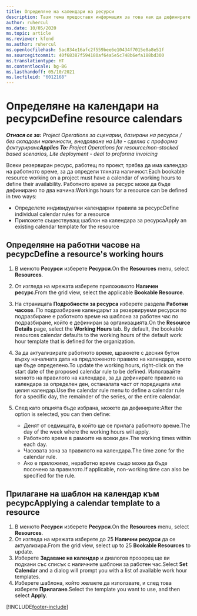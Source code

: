 ```yaml
---
title: Определяне на календари на ресурси
description: Тази тема предоставя информация за това как да дефинирате календарите на работния час за ресурси в Project Operations.
author: ruhercul
ms.date: 10/05/2020
ms.topic: article
ms.reviewer: kfend
ms.author: ruhercul
ms.openlocfilehash: 5ac834e16afc2f559bee6e10434f7015e8a8e51f
ms.sourcegitcommit: 40f68387f594180af64a5e5c748b6efa188bd300
ms.translationtype: HT
ms.contentlocale: bg-BG
ms.lasthandoff: 05/10/2021
ms.locfileid: "6012168"
---
```

# <a name="define-resource-calendars"></a><span data-ttu-id="0839c-103">Определяне на календари на ресурси</span><span class="sxs-lookup"><span data-stu-id="0839c-103">Define resource calendars</span></span>

<span data-ttu-id="0839c-104">_**Отнася се за:** Project Operations за сценарии, базирани на ресурси / без складови наличности, внедряване на Lite - сделка с проформа фактуриране_</span><span class="sxs-lookup"><span data-stu-id="0839c-104">_**Applies To:** Project Operations for resource/non-stocked based scenarios, Lite deployment - deal to proforma invoicing_</span></span>

<span data-ttu-id="0839c-105">Всеки резервиран ресурс, работещ по проект, трябва да има календар на работното време, за да определи тяхната наличност.</span><span class="sxs-lookup"><span data-stu-id="0839c-105">Each bookable resource working on a project must have a calendar of working hours to define their availability.</span></span> <span data-ttu-id="0839c-106">Работното време за ресурс може да бъде дефинирано по два начина:</span><span class="sxs-lookup"><span data-stu-id="0839c-106">Workings hours for a resource can be defined in two ways:</span></span> 

   - <span data-ttu-id="0839c-107">Определете индивидуални календарни правила за ресурс</span><span class="sxs-lookup"><span data-stu-id="0839c-107">Define individual calendar rules for a resource</span></span>
   - <span data-ttu-id="0839c-108">Приложете съществуващ шаблон на календара за ресурса</span><span class="sxs-lookup"><span data-stu-id="0839c-108">Apply an existing calendar template for the resource</span></span>

## <a name="define-a-resources-working-hours"></a><span data-ttu-id="0839c-109">Определяне на работни часове на ресурс</span><span class="sxs-lookup"><span data-stu-id="0839c-109">Define a resource's working hours</span></span>

1. <span data-ttu-id="0839c-110">В менюто **Ресурси** изберете **Ресурси**.</span><span class="sxs-lookup"><span data-stu-id="0839c-110">On the **Resources** menu, select **Resources**.</span></span>
2. <span data-ttu-id="0839c-111">От изгледа на мрежата изберете приложимото **Наличен ресурс**.</span><span class="sxs-lookup"><span data-stu-id="0839c-111">From the grid view, select the applicable **Bookable Resource**.</span></span>
3. <span data-ttu-id="0839c-112">На страницата **Подробности за ресурса** изберете раздела **Работни часове**. По подразбиране календарът за резервируеми ресурси по подразбиране е работното време на шаблона за работен час по подразбиране, който е дефиниран за организацията.</span><span class="sxs-lookup"><span data-stu-id="0839c-112">On the **Resource Details** page, select the **Working Hours** tab. By default, the bookable resources calendar defaults to the working hours of the default work hour template that is defined for the organization.</span></span>
4. <span data-ttu-id="0839c-113">За да актуализирате работното време, щракнете с десния бутон върху началната дата на предложеното правило на календара, което ще бъде определено.</span><span class="sxs-lookup"><span data-stu-id="0839c-113">To update the working hours, right-click on the start date of the proposed calendar rule to be defined.</span></span> <span data-ttu-id="0839c-114">Използвайте менюто на правилото на календара, за да дефинирате правило на календара за определен ден, останалата част от поредицата или целия календар.</span><span class="sxs-lookup"><span data-stu-id="0839c-114">Use the calendar rule menu to define a calendar rule for a specific day, the remainder of the series, or the entire calendar.</span></span>
5. <span data-ttu-id="0839c-115">След като опцията бъде избрана, можете да дефинирате:</span><span class="sxs-lookup"><span data-stu-id="0839c-115">After the option is selected, you can then define:</span></span>

    - <span data-ttu-id="0839c-116">Денят от седмицата, в който ще се прилага работното време.</span><span class="sxs-lookup"><span data-stu-id="0839c-116">The day of the week where the working hours will apply.</span></span>
    - <span data-ttu-id="0839c-117">Работното време в рамките на всеки ден.</span><span class="sxs-lookup"><span data-stu-id="0839c-117">The working times within each day.</span></span>
    - <span data-ttu-id="0839c-118">Часовата зона за правилото на календара.</span><span class="sxs-lookup"><span data-stu-id="0839c-118">The time zone for the calendar rule.</span></span>
    - <span data-ttu-id="0839c-119">Ако е приложимо, неработно време също може да бъде посочено за правилото.</span><span class="sxs-lookup"><span data-stu-id="0839c-119">If applicable, non-working time can also be specified for the rule.</span></span>

## <a name="applying-a-calendar-template-to-a-resource"></a><span data-ttu-id="0839c-120">Прилагане на шаблон на календар към ресурс</span><span class="sxs-lookup"><span data-stu-id="0839c-120">Applying a calendar template to a resource</span></span>

1. <span data-ttu-id="0839c-121">В менюто **Ресурси** изберете **Ресурси**.</span><span class="sxs-lookup"><span data-stu-id="0839c-121">On the **Resources** menu, select **Resources**.</span></span>
2. <span data-ttu-id="0839c-122">От изгледа на мрежата изберете до 25 **Налични ресурси** да се актуализира.</span><span class="sxs-lookup"><span data-stu-id="0839c-122">From the grid view, select up to 25 **Bookable Resources** to update.</span></span>
3. <span data-ttu-id="0839c-123">Изберете **Задаване на календар** и диалогов прозорец ще ви подкани със списък с наличните шаблони за работен час.</span><span class="sxs-lookup"><span data-stu-id="0839c-123">Select **Set Calendar** and a dialog will prompt you with a list of available work hour templates.</span></span>
4. <span data-ttu-id="0839c-124">Изберете шаблона, който желаете да използвате, и след това изберете **Прилагане**.</span><span class="sxs-lookup"><span data-stu-id="0839c-124">Select the template you want to use, and then select **Apply**.</span></span>


[!INCLUDE[footer-include](../includes/footer-banner.md)]